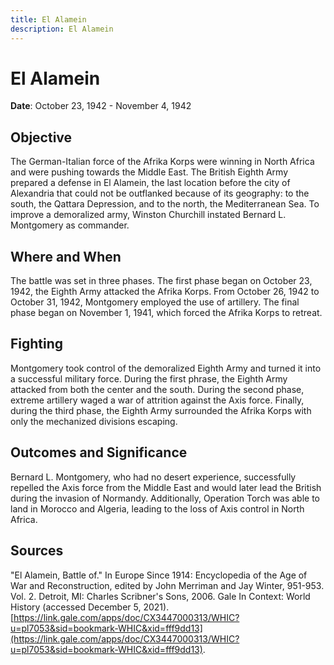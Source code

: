 ```yaml
---
title: El Alamein
description: El Alamein
---
```


# El Alamein

**Date**: October 23, 1942 - November 4, 1942

## Objective

The German-Italian force of the Afrika Korps were winning in North Africa and were pushing towards the Middle East. The British Eighth Army prepared a defense in El Alamein, the last location before the city of Alexandria that could not be outflanked because of its geography: to the south, the Qattara Depression, and to the north, the Mediterranean Sea. To improve a demoralized army, Winston Churchill instated Bernard L. Montgomery as commander.

## Where and When

The battle was set in three phases. The first phase began on October 23, 1942, the Eighth Army attacked the Afrika Korps. From October 26, 1942 to October 31, 1942, Montgomery employed the use of artillery. The final phase began on November 1, 1941, which forced the Afrika Korps to retreat.

## Fighting

Montgomery took control of the demoralized Eighth Army and turned it into a successful military force. During the first phrase, the Eighth Army attacked from both the center and the south. During the second phase, extreme artillery waged a war of attrition against the Axis force. Finally, during the third phase, the Eighth Army surrounded the Afrika Korps with only the mechanized divisions escaping.

## Outcomes and Significance

Bernard L. Montgomery, who had no desert experience, successfully repelled the Axis force from the Middle East and would later lead the British during the invasion of Normandy. Additionally, Operation Torch was able to land in Morocco and Algeria, leading to the loss of Axis control in North Africa.

## Sources

"El Alamein, Battle of." In Europe Since 1914: Encyclopedia of the Age of War and Reconstruction, edited by John Merriman and Jay Winter, 951-953. Vol. 2. Detroit, MI: Charles Scribner's Sons, 2006. Gale In Context: World History (accessed December 5, 2021). [https://link.gale.com/apps/doc/CX3447000313/WHIC?u=pl7053&sid=bookmark-WHIC&xid=fff9dd13](https://link.gale.com/apps/doc/CX3447000313/WHIC?u=pl7053&sid=bookmark-WHIC&xid=fff9dd13).
